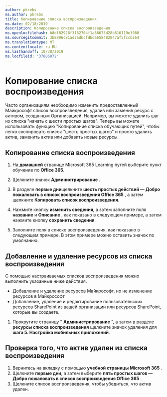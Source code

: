 ```yaml
---
author: pkrebs
ms.author: pkrebs
title: Копирование списка воспроизведения
ms.date: 02/18/2019
description: Копирование списка воспроизведения
ms.openlocfilehash: b8df82928f3162704f1a86675d28b810119e3980
ms.sourcegitcommit: 3b8896c81ad2adbcfdbda658482847af5fccb264
ms.translationtype: MT
ms.contentlocale: ru-RU
ms.lasthandoff: 10/30/2019
ms.locfileid: "37886872"
---
```

# <a name="copy-a-playlist"></a>Копирование списка воспроизведения
Часто организациям необходимо изменить предоставленный Майкрософт список воспроизведения, удалив или заменив ресурс с активом, созданным Организацией. Например, вы можете удалить шаг из списка "начать с шести простых шагов". Теперь вы можете использовать функцию "Копирование списка обучающих путей", чтобы легко скопировать список "шесть простых шагов" и просто удалить актив, заменить актив или добавить новые ресурсы. 

## <a name="to-copy-a-playlist"></a>Копирование списка воспроизведения

1. На **домашней** странице Microsoft 365 Learning путей выберите пункт обучение по **Office 365**.
2. Щелкните значок **Администрирование** .
3. В разделе **первые дни**щелкните **шесть простых действий — Добро пожаловать в список воспроизведения Office 365** , а затем щелкните **Копировать список воспроизведения**. 
4. Нажмите кнопку **изменить сведения**, а затем заполните поля **название** и **Описание** , как показано в следующем примере, а затем нажмите кнопку **сохранить сведения**.  
 
4.  Заполните поля в списке воспроизведения, как показано в следующем примере. В этом примере можно оставить значок по умолчанию. 


## <a name="add-or-remove-assets-from-a-playlist"></a>Добавление и удаление ресурсов из списка воспроизведения
С помощью настраиваемых списков воспроизведения можно выполнить указанные ниже действия.

- Добавление и удаление ресурсов Майкрософт, но не изменение ресурсов в Майкрософт
- Добавление, удаление и редактирование пользовательских ресурсов SharePoint из вашей организации или ресурсов SharePoint, которые вы создаете. 

1. Прокрутите страницу " **Администрирование** ", а затем в разделе **ресурсы списка воспроизведения** щелкните значок удаления для **шага 5. Настройка мобильных приложений**. 

## <a name="verify-the-asset-is-removed-from-the-playlist"></a>Проверка того, что актив удален из списка воспроизведения
1. Вернитесь на вкладку с помощью **учебной страницы Microsoft 365** .
2. Щелкните **первые дни**, а затем выберите **пять простых шагов — Добро пожаловать в список воспроизведения Office 365** . 
3. Щелкните список воспроизведения, чтобы убедиться, что актив удален.


